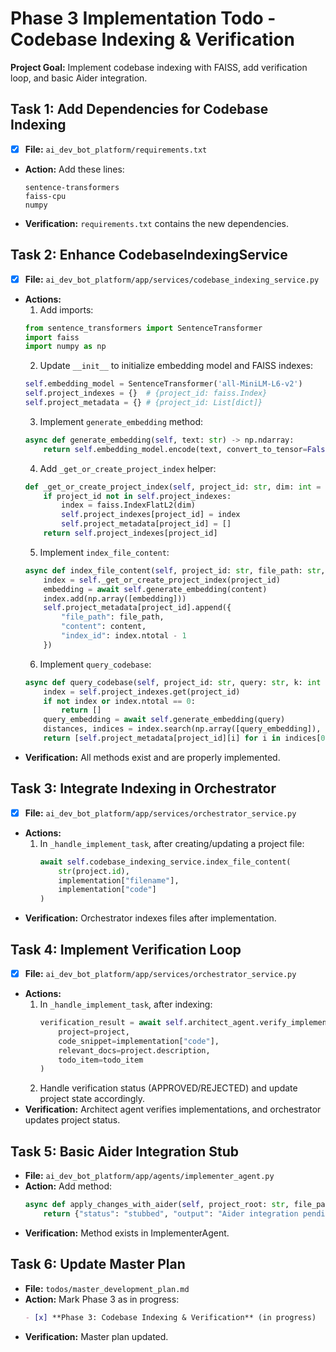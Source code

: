 # Phase 3 Implementation Todo - Codebase Indexing & Verification

**Project Goal:** Implement codebase indexing with FAISS, add verification loop, and basic Aider integration.

## Task 1: Add Dependencies for Codebase Indexing
- [x] **File:** `ai_dev_bot_platform/requirements.txt`
- **Action:** Add these lines:
  ```
  sentence-transformers
  faiss-cpu
  numpy
  ```
- **Verification:** `requirements.txt` contains the new dependencies.

## Task 2: Enhance CodebaseIndexingService
- [x] **File:** `ai_dev_bot_platform/app/services/codebase_indexing_service.py`
- **Actions:**
  1.  Add imports:
     ```python
     from sentence_transformers import SentenceTransformer
     import faiss
     import numpy as np
     ```
  2.  Update `__init__` to initialize embedding model and FAISS indexes:
     ```python
     self.embedding_model = SentenceTransformer('all-MiniLM-L6-v2')
     self.project_indexes = {}  # {project_id: faiss.Index}
     self.project_metadata = {} # {project_id: List[dict]}
     ```
  3.  Implement `generate_embedding` method:
     ```python
     async def generate_embedding(self, text: str) -> np.ndarray:
         return self.embedding_model.encode(text, convert_to_tensor=False).astype('float32')
     ```
  4.  Add `_get_or_create_project_index` helper:
     ```python
     def _get_or_create_project_index(self, project_id: str, dim: int = 384) -> faiss.Index:
         if project_id not in self.project_indexes:
             index = faiss.IndexFlatL2(dim)
             self.project_indexes[project_id] = index
             self.project_metadata[project_id] = []
         return self.project_indexes[project_id]
     ```
  5.  Implement `index_file_content`:
     ```python
     async def index_file_content(self, project_id: str, file_path: str, content: str):
         index = self._get_or_create_project_index(project_id)
         embedding = await self.generate_embedding(content)
         index.add(np.array([embedding]))
         self.project_metadata[project_id].append({
             "file_path": file_path,
             "content": content,
             "index_id": index.ntotal - 1
         })
     ```
  6.  Implement `query_codebase`:
     ```python
     async def query_codebase(self, project_id: str, query: str, k: int = 3) -> List[dict]:
         index = self.project_indexes.get(project_id)
         if not index or index.ntotal == 0:
             return []
         query_embedding = await self.generate_embedding(query)
         distances, indices = index.search(np.array([query_embedding]), k)
         return [self.project_metadata[project_id][i] for i in indices[0] if i < len(self.project_metadata[project_id])]
     ```
- **Verification:** All methods exist and are properly implemented.

## Task 3: Integrate Indexing in Orchestrator
- [x] **File:** `ai_dev_bot_platform/app/services/orchestrator_service.py`
- **Actions:**
  1. In `_handle_implement_task`, after creating/updating a project file:
     ```python
     await self.codebase_indexing_service.index_file_content(
         str(project.id),
         implementation["filename"],
         implementation["code"]
     )
     ```
- **Verification:** Orchestrator indexes files after implementation.

## Task 4: Implement Verification Loop
- [x] **File:** `ai_dev_bot_platform/app/services/orchestrator_service.py`
- **Actions:**
  1. In `_handle_implement_task`, after indexing:
     ```python
     verification_result = await self.architect_agent.verify_implementation_step(
         project=project,
         code_snippet=implementation["code"],
         relevant_docs=project.description,
         todo_item=todo_item
     )
     ```
  2. Handle verification status (APPROVED/REJECTED) and update project state accordingly.
- **Verification:** Architect agent verifies implementations, and orchestrator updates project status.

## Task 5: Basic Aider Integration Stub
- **File:** `ai_dev_bot_platform/app/agents/implementer_agent.py`
- **Action:** Add method:
  ```python
  async def apply_changes_with_aider(self, project_root: str, file_path: str, instruction: str) -> dict:
      return {"status": "stubbed", "output": "Aider integration pending"}
  ```
- **Verification:** Method exists in ImplementerAgent.

## Task 6: Update Master Plan
- **File:** `todos/master_development_plan.md`
- **Action:** Mark Phase 3 as in progress:
  ```markdown
  - [x] **Phase 3: Codebase Indexing & Verification** (in progress)
  ```
- **Verification:** Master plan updated.